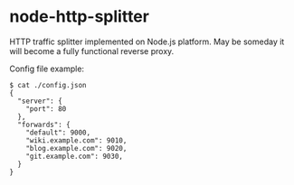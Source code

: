node-http-splitter
==================

HTTP traffic splitter implemented on Node.js platform. May be someday it will become a fully functional reverse proxy.

Config file example:
```shell
$ cat ./config.json
{
  "server": {
    "port": 80
  },
  "forwards": {
    "default": 9000,
    "wiki.example.com": 9010,
    "blog.example.com": 9020,
    "git.example.com": 9030,
  }
}
```
